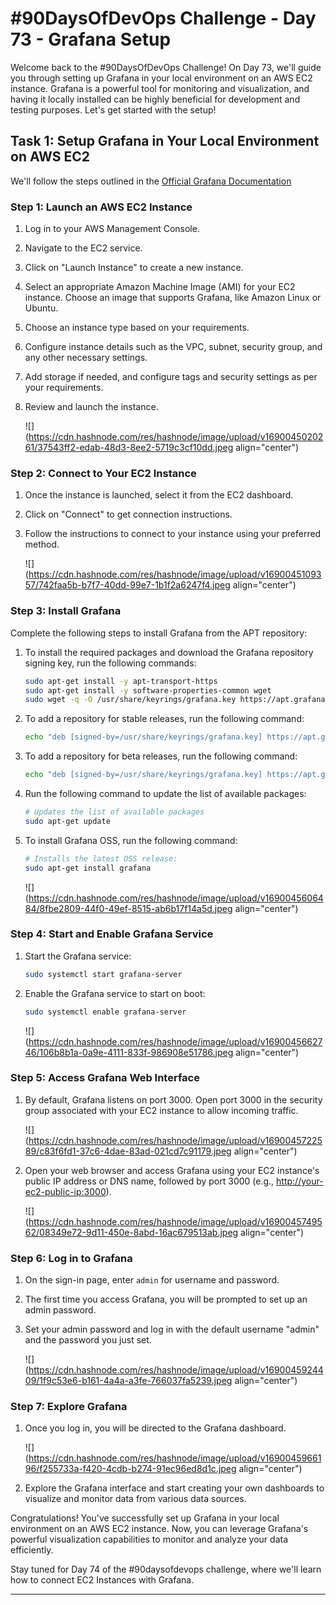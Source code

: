 #  #90DaysOfDevOps Challenge - Day 73 - Grafana Setup

Welcome back to the #90DaysOfDevOps Challenge! On Day 73, we'll guide you through setting up Grafana in your local environment on an AWS EC2 instance. Grafana is a powerful tool for monitoring and visualization, and having it locally installed can be highly beneficial for development and testing purposes. Let's get started with the setup!

## Task 1: Setup Grafana in Your Local Environment on AWS EC2

We'll follow the steps outlined in the [Official Grafana Documentation](https://grafana.com/docs/grafana/latest/setup-grafana/installation/debian/)

### Step 1: Launch an AWS EC2 Instance

1. Log in to your AWS Management Console.
    
2. Navigate to the EC2 service.
    
3. Click on "Launch Instance" to create a new instance.
    
4. Select an appropriate Amazon Machine Image (AMI) for your EC2 instance. Choose an image that supports Grafana, like Amazon Linux or Ubuntu.
    
5. Choose an instance type based on your requirements.
    
6. Configure instance details such as the VPC, subnet, security group, and any other necessary settings.
    
7. Add storage if needed, and configure tags and security settings as per your requirements.
    
8. Review and launch the instance.
    
    ![](https://cdn.hashnode.com/res/hashnode/image/upload/v1690045020261/37543ff2-edab-48d3-8ee2-5719c3cf10dd.jpeg align="center")
    

### Step 2: Connect to Your EC2 Instance

1. Once the instance is launched, select it from the EC2 dashboard.
    
2. Click on "Connect" to get connection instructions.
    
3. Follow the instructions to connect to your instance using your preferred method.
    
    ![](https://cdn.hashnode.com/res/hashnode/image/upload/v1690045109357/742faa5b-b7f7-40dd-99e7-1b1f2a6247f4.jpeg align="center")
    

### Step 3: Install Grafana

Complete the following steps to install Grafana from the APT repository:

1. To install the required packages and download the Grafana repository signing key, run the following commands:
    
    ```bash
    sudo apt-get install -y apt-transport-https
    sudo apt-get install -y software-properties-common wget
    sudo wget -q -O /usr/share/keyrings/grafana.key https://apt.grafana.com/gpg.key
    ```
    
2. To add a repository for stable releases, run the following command:
    
    ```bash
    echo "deb [signed-by=/usr/share/keyrings/grafana.key] https://apt.grafana.com stable main" | sudo tee -a /etc/apt/sources.list.d/grafana.list
    ```
    
3. To add a repository for beta releases, run the following command:
    
    ```bash
    echo "deb [signed-by=/usr/share/keyrings/grafana.key] https://apt.grafana.com beta main" | sudo tee -a /etc/apt/sources.list.d/grafana.list
    ```
    
4. Run the following command to update the list of available packages:
    
    ```bash
    # Updates the list of available packages
    sudo apt-get update
    ```
    
5. To install Grafana OSS, run the following command:
    
    ```bash
    # Installs the latest OSS release:
    sudo apt-get install grafana
    ```
    
    ![](https://cdn.hashnode.com/res/hashnode/image/upload/v1690045606484/8fbe2809-44f0-49ef-8515-ab6b17f14a5d.jpeg align="center")
    

### Step 4: Start and Enable Grafana Service

1. Start the Grafana service:
    
    ```bash
    sudo systemctl start grafana-server
    ```
    
2. Enable the Grafana service to start on boot:
    
    ```bash
    sudo systemctl enable grafana-server
    ```
    
    ![](https://cdn.hashnode.com/res/hashnode/image/upload/v1690045662746/106b8b1a-0a9e-4111-833f-986908e51786.jpeg align="center")
    

### Step 5: Access Grafana Web Interface

1. By default, Grafana listens on port 3000. Open port 3000 in the security group associated with your EC2 instance to allow incoming traffic.
    
    ![](https://cdn.hashnode.com/res/hashnode/image/upload/v1690045722589/c83f6fd1-37c6-4dae-83ad-021cd7c91179.jpeg align="center")
    
2. Open your web browser and access Grafana using your EC2 instance's public IP address or DNS name, followed by port 3000 (e.g., [http://your-ec2-public-ip:3000](http://your-ec2-public-ip:3000)).
    
    ![](https://cdn.hashnode.com/res/hashnode/image/upload/v1690045749562/08349e72-9d11-450e-8abd-16ac679513ab.jpeg align="center")
    

### Step 6: Log in to Grafana

1. On the sign-in page, enter `admin` for username and password.
    
2. The first time you access Grafana, you will be prompted to set up an admin password.
    
3. Set your admin password and log in with the default username "admin" and the password you just set.
    
    ![](https://cdn.hashnode.com/res/hashnode/image/upload/v1690045924409/1f9c53e6-b161-4a4a-a3fe-766037fa5239.jpeg align="center")
    

### Step 7: Explore Grafana

1. Once you log in, you will be directed to the Grafana dashboard.
    
    ![](https://cdn.hashnode.com/res/hashnode/image/upload/v1690045966196/f255733a-f420-4cdb-b274-91ec96ed8d1c.jpeg align="center")
    
2. Explore the Grafana interface and start creating your own dashboards to visualize and monitor data from various data sources.
    

Congratulations! You've successfully set up Grafana in your local environment on an AWS EC2 instance. Now, you can leverage Grafana's powerful visualization capabilities to monitor and analyze your data efficiently.

Stay tuned for Day 74 of the #90daysofdevops challenge, where we'll learn how to connect EC2 Instances with Grafana.

---